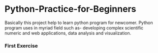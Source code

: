 # Python-Practice-for-Beginners
Basically this project help to learn python program for newcomer. Python program uses in myriad field such as- developing complex scientific numeric and web applications, data analysis and visualization. 

<h3>First Exercise </h3> 
